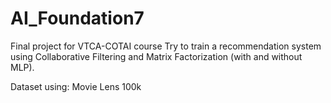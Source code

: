 # AI_Foundation7
Final project for VTCA-COTAI course
Try to train a recommendation system using Collaborative Filtering and Matrix Factorization (with and without MLP).

Dataset using: Movie Lens 100k

